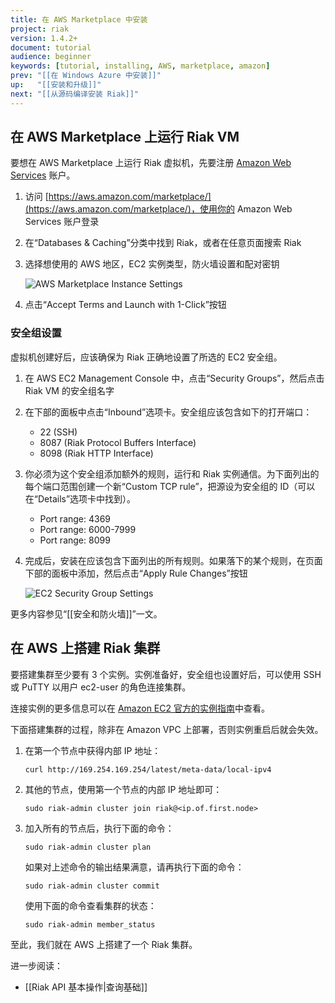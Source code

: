 ```yaml
---
title: 在 AWS Marketplace 中安装
project: riak
version: 1.4.2+
document: tutorial
audience: beginner
keywords: [tutorial, installing, AWS, marketplace, amazon]
prev: "[[在 Windows Azure 中安装]]"
up:   "[[安装和升级]]"
next: "[[从源码编译安装 Riak]]"
---
```


## 在 AWS Marketplace 上运行 Riak VM

要想在 AWS Marketplace 上运行 Riak 虚拟机，先要注册 [Amazon Web Services](http://aws.amazon.com) 账户。

1. 访问 [https://aws.amazon.com/marketplace/](https://aws.amazon.com/marketplace/)，使用你的 Amazon Web Services 账户登录

2. 在“Databases & Caching”分类中找到 Riak，或者在任意页面搜索 Riak

3. 选择想使用的 AWS 地区，EC2 实例类型，防火墙设置和配对密钥

    ![AWS Marketplace Instance Settings](/images/aws-marketplace-settings.png)

4. 点击“Accept Terms and Launch with 1-Click”按钮

### 安全组设置

虚拟机创建好后，应该确保为 Riak 正确地设置了所选的 EC2 安全组。

1. 在 AWS EC2 Management Console 中，点击“Security Groups”，然后点击 Riak VM 的安全组名字

2. 在下部的面板中点击“Inbound”选项卡。安全组应该包含如下的打开端口：
    - 22 (SSH)
    - 8087 (Riak Protocol Buffers Interface)
    - 8098 (Riak HTTP Interface)

3. 你必须为这个安全组添加额外的规则，运行和 Riak 实例通信。为下面列出的每个端口范围创建一个新“Custom TCP rule”，把源设为安全组的 ID（可以在“Details”选项卡中找到）。
    - Port range: 4369
    - Port range: 6000-7999
    - Port range: 8099

4. 完成后，安装在应该包含下面列出的所有规则。如果落下的某个规则，在页面下部的面板中添加，然后点击“Apply Rule Changes”按钮

    ![EC2 Security Group Settings](/images/aws-marketplace-security-group.png)

更多内容参见“[[安全和防火墙]]”一文。

## 在 AWS 上搭建 Riak 集群

要搭建集群至少要有 3 个实例。实例准备好，安全组也设置好后，可以使用 SSH 或 PuTTY 以用户 ec2-user 的角色连接集群。

连接实例的更多信息可以在 [Amazon EC2 官方的实例指南](http://docs.amazonwebservices.com/AWSEC2/latest/UserGuide/AccessingInstances.html)中查看。

<div class="note">下面搭建集群的过程，除非在 Amazon VPC 上部署，否则实例重启后就会失效。</div>

1. 在第一个节点中获得内部 IP 地址：

    ```text
    curl http://169.254.169.254/latest/meta-data/local-ipv4
    ```

2. 其他的节点，使用第一个节点的内部 IP 地址即可：

    ```text
    sudo riak-admin cluster join riak@<ip.of.first.node>
    ```

3. 加入所有的节点后，执行下面的命令：

    ```text
    sudo riak-admin cluster plan
    ```

    如果对上述命令的输出结果满意，请再执行下面的命令：

    ```text
    sudo riak-admin cluster commit
    ```

    使用下面的命令查看集群的状态：

    ```text
    sudo riak-admin member_status
    ```

至此，我们就在 AWS 上搭建了一个 Riak 集群。

进一步阅读：

- [[Riak API 基本操作|查询基础]]
